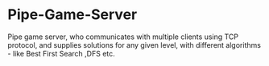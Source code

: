 # Pipe-Game-Server
Pipe game server, who communicates with multiple clients using TCP protocol, and supplies solutions for any given level, with different algorithms - like Best First Search ,DFS etc.
